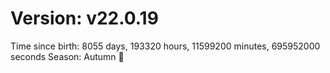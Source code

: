 # Version: v22.0.19
Time since birth: 8055 days, 193320 hours, 11599200 minutes, 695952000 seconds
Season: Autumn 🍁
